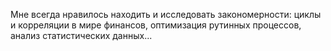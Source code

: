 Мне всегда нравилось находить и исследовать закономерности: циклы и корреляции в мире финансов, оптимизация рутинных процессов, анализ статистических данных...
